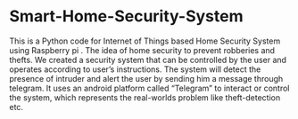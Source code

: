 # Smart-Home-Security-System
This is a Python code for Internet of Things based Home Security System using Raspberry pi . The idea of home security to prevent robberies and thefts. We created a security system that can be controlled by the user and operates according to user’s instructions. The system will detect the presence of intruder and alert the user by sending him a message through telegram. It uses an android platform called “Telegram” to interact or control the system, which represents the real-worlds problem like theft-detection etc.
